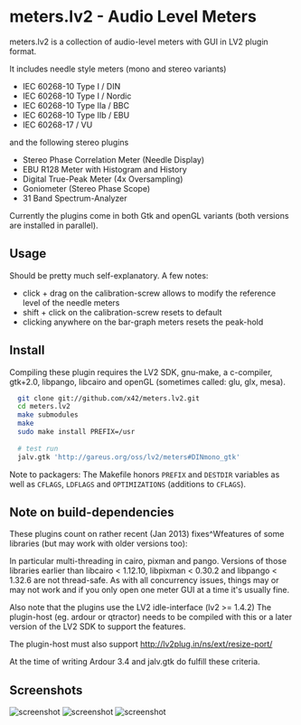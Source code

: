meters.lv2 - Audio Level Meters
===============================

meters.lv2 is a collection of audio-level meters with GUI in LV2 plugin format.

It includes needle style meters (mono and stereo variants)

*   IEC 60268-10 Type I / DIN
*   IEC 60268-10 Type I / Nordic
*   IEC 60268-10 Type IIa / BBC
*   IEC 60268-10 Type IIb / EBU
*   IEC 60268-17 / VU

and the following stereo plugins

*   Stereo Phase Correlation Meter (Needle Display)
*   EBU R128 Meter with Histogram and History
*   Digital True-Peak Meter (4x Oversampling)
*   Goniometer (Stereo Phase Scope)
*   31 Band Spectrum-Analyzer

Currently the plugins come in both Gtk and openGL variants (both
versions are installed in parallel).


Usage
-----

Should be pretty much self-explanatory. A few notes:

* click + drag on the calibration-screw allows to modify the reference
	level of the needle meters
* shift + click on the calibration-screw resets to default
* clicking anywhere on the bar-graph meters resets the peak-hold

Install
-------

Compiling these plugin requires the LV2 SDK, gnu-make, a c-compiler,
gtk+2.0, libpango, libcairo and openGL (sometimes called: glu, glx, mesa).

```bash
  git clone git://github.com/x42/meters.lv2.git
  cd meters.lv2
  make submodules
  make
  sudo make install PREFIX=/usr
  
  # test run
  jalv.gtk 'http://gareus.org/oss/lv2/meters#DINmono_gtk'
```

Note to packagers: The Makefile honors `PREFIX` and `DESTDIR` variables as well
as `CFLAGS`, `LDFLAGS` and `OPTIMIZATIONS` (additions to `CFLAGS`).


Note on build-dependencies
--------------------------

These plugins count on rather recent (Jan 2013) fixes^Wfeatures of
some libraries (but may work with older versions too):

In particular multi-threading in cairo, pixman and pango.
Versions of those libraries earlier than libcairo < 1.12.10,
libpixman < 0.30.2 and libpango < 1.32.6 are not thread-safe.
As with all concurrency issues, things may or may not work and
if you only open one meter GUI at a time it's usually fine.

Also note that the plugins use the LV2 idle-interface (lv2 >= 1.4.2)
The plugin-host (eg. ardour or qtractor) needs to be compiled with
this or a later version of the LV2 SDK to support the features.

The plugin-host must also support http://lv2plug.in/ns/ext/resize-port/

At the time of writing Ardour 3.4 and jalv.gtk do fulfill these criteria.


Screenshots
-----------

![screenshot](https://raw.github.com/x42/meters.lv2/master/doc/LV2ebur128.png "EBU R128 Meter GUI")
![screenshot](https://raw.github.com/x42/meters.lv2/master/doc/LV2meters.png "Various Needle Meters in Ardour")
![screenshot](https://raw.github.com/x42/meters.lv2/master/doc/spectr_and_goni.png "Spectum Analyzer and Stereo Phase Scope")


